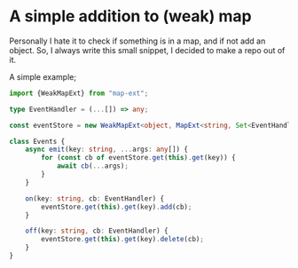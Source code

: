 # A simple addition to (weak) map

Personally I hate it to check if something is in a map, and if not add an object. So, I always write this small snippet,
I decided to make a repo out of it.

A simple example;

```typescript
import {WeakMapExt} from "map-ext";

type EventHandler = (...[]) => any;

const eventStore = new WeakMapExt<object, MapExt<string, Set<EventHandler>>>(() => new MapExt(() => new Set()));

class Events {
    async emit(key: string, ...args: any[]) {
        for (const cb of eventStore.get(this).get(key)) {
            await cb(...args);
        }
    }

    on(key: string, cb: EventHandler) {
        eventStore.get(this).get(key).add(cb);
    }

    off(key: string, cb: EventHandler) {
        eventStore.get(this).get(key).delete(cb);
    }
}
```

